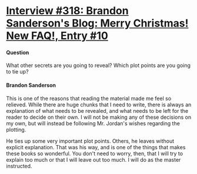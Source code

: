 # [Interview #318: Brandon Sanderson's Blog: Merry Christmas! New FAQ!, Entry #10](https://www.theoryland.com/intvmain.php?i=318#10)

#### Question

What other secrets are you going to reveal? Which plot points are you going to tie up?

#### Brandon Sanderson

This is one of the reasons that reading the material made me feel so relieved. While there are huge chunks that I need to write, there is always an explanation of what needs to be revealed, and what needs to be left for the reader to decide on their own. I will not be making any of these decisions on my own, but will instead be following Mr. Jordan's wishes regarding the plotting.

He ties up some very important plot points. Others, he leaves without explicit explanation. That was his way, and is one of the things that makes these books so wonderful. You don't need to worry, then, that I will try to explain too much or that I will leave out too much. I will do as the master instructed.

